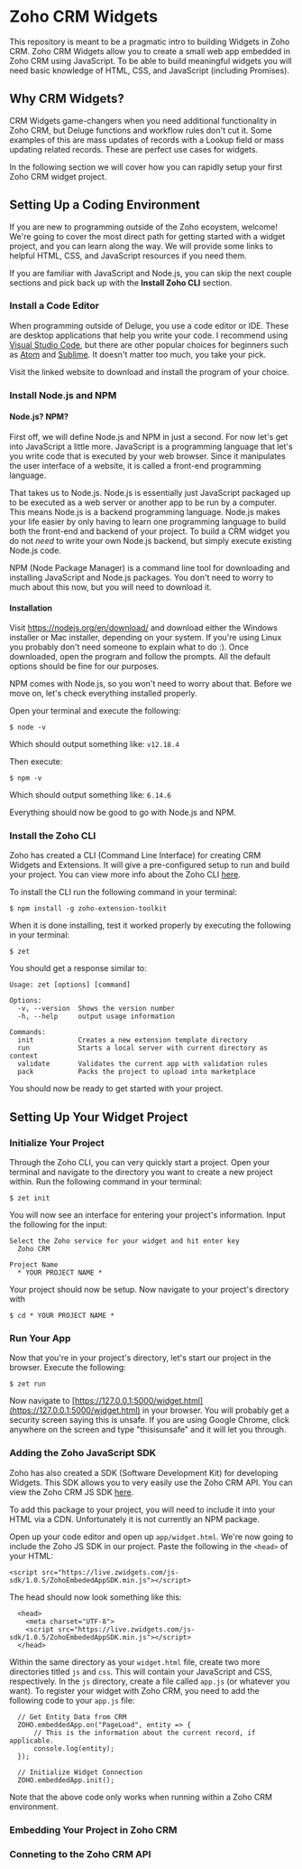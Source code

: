 # Zoho CRM Widgets
This repository is meant to be a pragmatic intro to building Widgets in Zoho CRM. Zoho CRM Widgets allow you to create a small web app embedded in Zoho CRM using JavaScript. To be able to build meaningful widgets you will need basic knowledge of HTML, CSS, and JavaScript (including Promises). 

## Why CRM Widgets?
CRM Widgets game-changers when you need additional functionality in Zoho CRM, but Deluge functions and workflow rules don't cut it. Some examples of this are mass updates of records with a Lookup field or mass updating related records. These are perfect use cases for widgets.

In the following section we will cover how you can rapidly setup your first Zoho CRM widget project.

## Setting Up a Coding Environment
If you are new to programming outside of the Zoho ecoystem, welcome! We're going to cover the most direct path for getting started with a widget project, and you can learn along the way. We will provide some links to helpful HTML, CSS, and JavaScript resources if you need them.

If you are familiar with JavaScript and Node.js, you can skip the next couple sections and pick back up with the **Install Zoho CLI** section.

### Install a Code Editor
When programming outside of Deluge, you use a code editor or IDE. These are desktop applications that help you write your code. I recommend using [Visual Studio Code](https://code.visualstudio.com/), but there are other popular choices for beginners such as [Atom](https://atom.io/) and [Sublime](https://www.sublimetext.com/). It doesn't matter too much, you take your pick.

Visit the linked website to download and install the program of your choice.

### Install Node.js and NPM
#### Node.js? NPM?
First off, we will define Node.js and NPM in just a second. For now let's get into JavaScript a little more. JavaScript is a programming language that let's you write code that is executed by your web browser. Since it manipulates the user interface of a website, it is called a front-end programming language.

That takes us to Node.js. Node.js is essentially just JavaScript packaged up to be executed as a web server or another app to be run by a computer. This means Node.js is a backend programming language. Node.js makes your life easier by only having to learn one programming language to build both the front-end and backend of your project. To build a CRM widget you do not *need* to write your own Node.js backend, but simply execute existing Node.js code.

NPM (Node Package Manager) is a command line tool for downloading and installing JavaScript and Node.js packages. You don't need to worry to much about this now, but you will need to download it.

#### Installation
Visit https://nodejs.org/en/download/ and download either the Windows installer or Mac installer, depending on your system. If you're using Linux you probably don't need someone to explain what to do :). Once downloaded, open the program and follow the prompts. All the default options should be fine for our purposes.

NPM comes with Node.js, so you won't need to worry about that. Before we move on, let's check everything installed properly.

Open your terminal and execute the following:

`$ node -v`

Which should output something like: `v12.18.4`

Then execute:

  `$ npm -v`

Which should output something like: `6.14.6`

Everything should now be good to go with Node.js and NPM.


### Install the Zoho CLI
Zoho has created a CLI (Command Line Interface) for creating CRM Widgets and Extensions. It will give a pre-configured setup to run and build your project. You can view more info about the Zoho CLI [here](https://www.zoho.com/crm/developer/docs/widgets/install-cli.html).

To install the CLI run the following command in your terminal:

  `$ npm install -g zoho-extension-toolkit`

When it is done installing, test it worked properly by executing the following in your terminal:

  `$ zet`

You should get a response similar to: 
```
Usage: zet [options] [command]

Options:
  -v, --version  Shows the version number
  -h, --help     output usage information

Commands:
  init           Creates a new extension template directory
  run            Starts a local server with current directory as context
  validate       Validates the current app with validation rules
  pack           Packs the project to upload into marketplace
  ```
You should now be ready to get started with your project.

## Setting Up Your Widget Project
### Initialize Your Project
Through the Zoho CLI, you can very quickly start a project. Open your terminal and navigate to the directory you want to create a new project within. Run the following command in your terminal:

  `$ zet init`
  
 You will now see an interface for entering your project's information. Input the following for the input:

```
Select the Zoho service for your widget and hit enter key
  Zoho CRM

Project Name
  * YOUR PROJECT NAME *
```

Your project should now be setup. Now navigate to your project's directory with
 
 `$ cd * YOUR PROJECT NAME *`

### Run Your App
Now that you're in your project's directory, let's start our project in the browser. Execute the following:

  `$ zet run`
  
Now navigate to [https://127.0.0.1:5000/widget.html](https://127.0.0.1:5000/widget.html) in your browser. You will probably get a security screen saying this is unsafe. If you are using Google Chrome, click anywhere on the screen and type "thisisunsafe" and it will let you through.

### Adding the Zoho JavaScript SDK
Zoho has also created a SDK (Software Development Kit) for developing Widgets. This SDK allows you to very easily use the Zoho CRM API. You can view the Zoho CRM JS SDK [here](https://help.zwidgets.com/help/latest/index.html).

To add this package to your project, you will need to include it into your HTML via a CDN. Unfortunately it is not currently an NPM package.

Open up your code editor and open up `app/widget.html`. We're now going to include the Zoho JS SDK in our project. Paste the following in the `<head>` of your HTML:

  `<script src="https://live.zwidgets.com/js-sdk/1.0.5/ZohoEmbededAppSDK.min.js"></script>`

The head should now look something like this:
```
  <head>
    <meta charset="UTF-8">
    <script src="https://live.zwidgets.com/js-sdk/1.0.5/ZohoEmbededAppSDK.min.js"></script>
  </head>
```

Within the same directory as your `widget.html` file, create two more directories titled `js` and `css`. This will contain your JavaScript and CSS, respectively. In the `js` directory, create a file called `app.js` (or whatever you want). To register your widget with Zoho CRM, you need to add the following code to your `app.js` file:

```
  // Get Entity Data from CRM
  ZOHO.embeddedApp.on("PageLoad", entity => {
      // This is the information about the current record, if applicable.
      console.log(entity);
  });

  // Initialize Widget Connection
  ZOHO.embeddedApp.init();
```

Note that the above code only works when running within a Zoho CRM environment.

### Embedding Your Project in Zoho CRM

### Conneting to the Zoho CRM API
